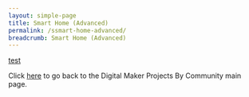 ```yaml
---
layout: simple-page
title: Smart Home (Advanced)
permalink: /ssmart-home-advanced/
breadcrumb: Smart Home (Advanced)
---
```


[test](/placeholder-smart-home-advanced)

Click [here](/in-schools/digital-maker/projects/) to go back to the Digital Maker Projects By Community main page.

